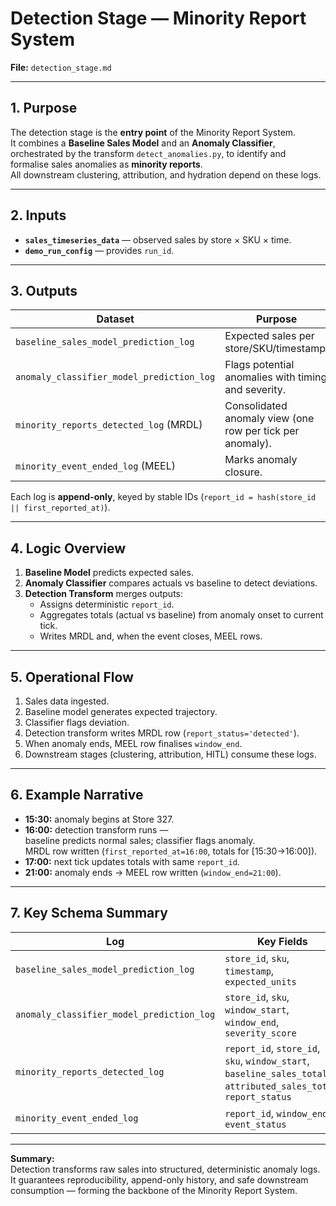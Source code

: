 # Detection Stage — Minority Report System  
**File:** `detection_stage.md`  

---

## 1. Purpose  
The detection stage is the **entry point** of the Minority Report System.  
It combines a **Baseline Sales Model** and an **Anomaly Classifier**, orchestrated by the transform `detect_anomalies.py`, to identify and formalise sales anomalies as **minority reports**.  
All downstream clustering, attribution, and hydration depend on these logs.

---

## 2. Inputs  
- **`sales_timeseries_data`** — observed sales by store × SKU × time.  
- **`demo_run_config`** — provides `run_id`.  

---

## 3. Outputs  
| Dataset | Purpose |
|----------|----------|
| `baseline_sales_model_prediction_log` | Expected sales per store/SKU/timestamp. |
| `anomaly_classifier_model_prediction_log` | Flags potential anomalies with timing and severity. |
| `minority_reports_detected_log` (MRDL) | Consolidated anomaly view (one row per tick per anomaly). |
| `minority_event_ended_log` (MEEL) | Marks anomaly closure. |

Each log is **append-only**, keyed by stable IDs (`report_id = hash(store_id || first_reported_at)`).

---

## 4. Logic Overview  
1. **Baseline Model** predicts expected sales.  
2. **Anomaly Classifier** compares actuals vs baseline to detect deviations.  
3. **Detection Transform** merges outputs:  
   - Assigns deterministic `report_id`.  
   - Aggregates totals (actual vs baseline) from anomaly onset to current tick.  
   - Writes MRDL and, when the event closes, MEEL rows.

---

## 5. Operational Flow  
1. Sales data ingested.  
2. Baseline model generates expected trajectory.  
3. Classifier flags deviation.  
4. Detection transform writes MRDL row (`report_status='detected'`).  
5. When anomaly ends, MEEL row finalises `window_end`.  
6. Downstream stages (clustering, attribution, HITL) consume these logs.

---

## 6. Example Narrative  
- **15:30:** anomaly begins at Store 327.  
- **16:00:** detection transform runs —  
  baseline predicts normal sales; classifier flags anomaly.  
  MRDL row written (`first_reported_at=16:00`, totals for [15:30→16:00]).  
- **17:00:** next tick updates totals with same `report_id`.  
- **21:00:** anomaly ends → MEEL row written (`window_end=21:00`).  

---

## 7. Key Schema Summary  
| Log | Key Fields | Notes |
|-----|-------------|-------|
| `baseline_sales_model_prediction_log` | `store_id`, `sku`, `timestamp`, `expected_units` | Baseline reference. |
| `anomaly_classifier_model_prediction_log` | `store_id`, `sku`, `window_start`, `window_end`, `severity_score` | Anomaly signal. |
| `minority_reports_detected_log` | `report_id`, `store_id`, `sku`, `window_start`, `baseline_sales_total`, `attributed_sales_total`, `report_status` | Authoritative anomaly record. |
| `minority_event_ended_log` | `report_id`, `window_end`, `event_status` | Closure marker. |

---

**Summary:**  
Detection transforms raw sales into structured, deterministic anomaly logs.  
It guarantees reproducibility, append-only history, and safe downstream consumption — forming the backbone of the Minority Report System.
